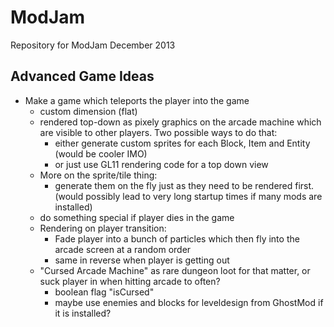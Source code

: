 # ModJam


Repository for ModJam December 2013

## Advanced Game Ideas
- Make a game which teleports the player into the game
  - custom dimension (flat)
  - rendered top-down as pixely graphics on the arcade machine
    which are visible to other players.
    Two possible ways to do that:
    - either generate custom sprites for each Block, Item and Entity
      (would be cooler IMO)
    - or just use GL11 rendering code for a top down view
  - More on the sprite/tile thing:
    - generate them on the fly just as they need to be rendered first.
      (would possibly lead to very long startup times if many mods are installed)
  - do something special if player dies in the game
  - Rendering on player transition:
    - Fade player into a bunch of particles which then
      fly into the arcade screen at a random order
    - same in reverse when player is getting out
  - "Cursed Arcade Machine" as rare dungeon loot for that matter, or suck player in when hitting arcade to often?
    - boolean flag "isCursed"
    - maybe use enemies and blocks for leveldesign from GhostMod if it is installed?

